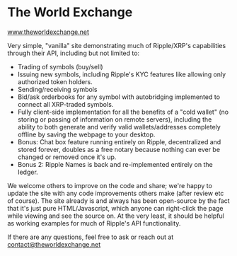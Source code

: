 # The World Exchange
www.theworldexchange.net

Very simple, "vanilla" site demonstrating much of Ripple/XRP's capabilities through their API, including but not limited to:
- Trading of symbols (buy/sell)
- Issuing new symbols, including Ripple's KYC features like allowing only authorized token holders.
- Sending/receiving symbols
- Bid/ask orderbooks for any symbol with autobridging implemented to connect all XRP-traded symbols.
- Fully client-side implementation for all the benefits of a "cold wallet" (no storing or passing of information on remote servers), including the ability to both generate and verify valid wallets/addresses completely offline by saving the webpage to your desktop.
- Bonus: Chat box feature running entirely on Ripple, decentralized and stored forever, doubles as a free notary because nothing can ever be changed or removed once it's up.
- Bonus 2: Ripple Names is back and re-implemented entirely on the ledger.

We welcome others to improve on the code and share; we're happy to update the site with any code improvements others make (after review etc of course).  The site already is and always has been open-source by the fact that it's just pure HTML/Javascript, which anyone can right-click the page while viewing and see the source on.  At the very least, it should be helpful as working examples for much of Ripple's API functionality.

If there are any questions, feel free to ask or reach out at contact@theworldexchange.net
